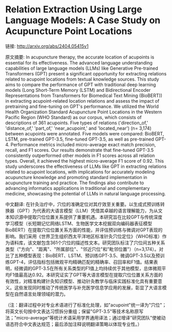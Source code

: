 # Relation Extraction Using Large Language Models: A Case Study on Acupuncture Point Locations

链接: http://arxiv.org/abs/2404.05415v1

原文摘要:
In acupuncture therapy, the accurate location of acupoints is essential for
its effectiveness. The advanced language understanding capabilities of large
language models (LLMs) like Generative Pre-trained Transformers (GPT) present a
significant opportunity for extracting relations related to acupoint locations
from textual knowledge sources. This study aims to compare the performance of
GPT with traditional deep learning models (Long Short-Term Memory (LSTM) and
Bidirectional Encoder Representations from Transformers for Biomedical Text
Mining (BioBERT)) in extracting acupoint-related location relations and assess
the impact of pretraining and fine-tuning on GPT's performance. We utilized the
World Health Organization Standard Acupuncture Point Locations in the Western
Pacific Region (WHO Standard) as our corpus, which consists of descriptions of
361 acupoints. Five types of relations ('direction_of,' 'distance_of,'
'part_of,' 'near_acupoint,' and 'located_near') (n= 3,174) between acupoints
were annotated. Five models were compared: BioBERT, LSTM, pre-trained GPT-3.5,
fine-tuned GPT-3.5, as well as pre-trained GPT-4. Performance metrics included
micro-average exact match precision, recall, and F1 scores. Our results
demonstrate that fine-tuned GPT-3.5 consistently outperformed other models in
F1 scores across all relation types. Overall, it achieved the highest
micro-average F1 score of 0.92. This study underscores the effectiveness of
LLMs like GPT in extracting relations related to acupoint locations, with
implications for accurately modeling acupuncture knowledge and promoting
standard implementation in acupuncture training and practice. The findings also
contribute to advancing informatics applications in traditional and
complementary medicine, showcasing the potential of LLMs in natural language
processing.

中文翻译:
在针灸治疗中，穴位的准确定位对其疗效至关重要。以生成式预训练转换器（GPT）为代表的大语言模型（LLM）凭借其卓越的语言理解能力，为从文本知识源中提取穴位位置关系提供了重要机遇。本研究旨在比较GPT与传统深度学习模型（长短期记忆网络LSTM、生物医学文本挖掘双向编码器表征模型BioBERT）在提取穴位位置关系方面的性能，并评估预训练与微调对GPT表现的影响。我们采用《世界卫生组织西太平洋地区标准针灸穴位定位》（WHO标准）作为语料库，该文献包含361个穴位的描述性文本。研究团队标注了穴位间五种关系类型（"方向"、"距离"、"所属部位"、"邻近穴位"和"毗邻位置"）（n=3,174）。对比了五种模型表现：BioBERT、LSTM、预训练GPT-3.5、微调GPT-3.5以及预训练GPT-4，评估指标包括微观平均精确匹配的精确率、召回率和F1值。结果表明，经微调的GPT-3.5在所有关系类型的F1值上均持续优于其他模型，总体微观平均F1值最高达0.92。本研究证实了GPT等大语言模型在提取穴位位置关系方面的有效性，对精准构建针灸知识模型、推动针灸教学与临床实践标准化具有重要意义。这些发现同时推动了传统医学与补充医学信息学应用的发展，彰显了大语言模型在自然语言处理领域的潜力。  

（注：翻译过程中对专业术语进行了标准化处理，如"acupoint"统一译为"穴位"；将英文长句按中文表达习惯拆分重组；保留"GPT-3.5"等技术名称原写法；"micro-average"等统计术语采用学界通用译法；通过增译"研究团队"使被动语态符合中文表达规范；最后添加注释说明翻译策略以体现专业性。）
